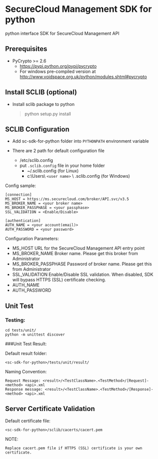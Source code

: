 # SecureCloud Management SDK for python

python interface SDK for SecureCloud Management API

## Prerequisites
- PyCrypto >= 2.6
	- https://pypi.python.org/pypi/pycrypto
	- For windows pre-compiled version at http://www.voidspace.org.uk/python/modules.shtml#pycrypto

## Install SCLIB (optional)
- Install sclib package to python

	> python setup.py install

## SCLIB Configuration

- Add sc-sdk-for-python folder into `PYTHONPATH` environment variable

- There are 2 path for default configuration file
	- /etc/sclib.config
	- put `.sclib.config` file in your home folder
		- ~/.sclib.config (for Linux)
		- c:\Users\ `<user name>` \ .sclib.config (for Windows)

Config sample:

	[connection]
	MS_HOST = https://ms.securecloud.com/broker/API.svc/v3.5
	MS_BROKER_NAME = <your broker name>
	MS_BROKER_PASSPHASE = <your passphase>
	SSL_VALIDATION = <Enable/Disable>

	[authentication]
	AUTH_NAME = <your account(email)>
	AUTH_PASSWORD = <your password>
	
Configuration Parameters:
- MS_HOST
URL for the SecureCloud Management API entry point
- MS_BROKER_NAME
Broker name. Please get this broker from Administrator
- MS_BROKER_PASSPHASE
Password of broker name. Please get this from Administrator
- SSL_VALIDATION
Enable/Disable SSL validation. When disabled, SDK will bypass HTTPS (SSL) certificate checking.
- AUTH_NAME
- AUTH_PASSWORD

## Unit Test

### Testing:
	cd tests/unit/
	python -m unittest discover


###Unit Test Result:

Default result folder:

    <sc-sdk-for-python>/tests/unit/result/

Naming Convention:

    Request Message: <result>/<TestClassName>.<TestMethod>/[Request]-<method> <api>.xml
    Response message: <result>/<TestClassName>.<TestMethod>/[Response]-<method> <api>.xml

## Server Certificate Validation

Default certificate file:

    <sc-sdk-for-python>/sclib/cacerts/cacert.pem
	
NOTE:

	Replace cacert.pem file if HTTPS (SSL) certificate is your own certificate.
    
